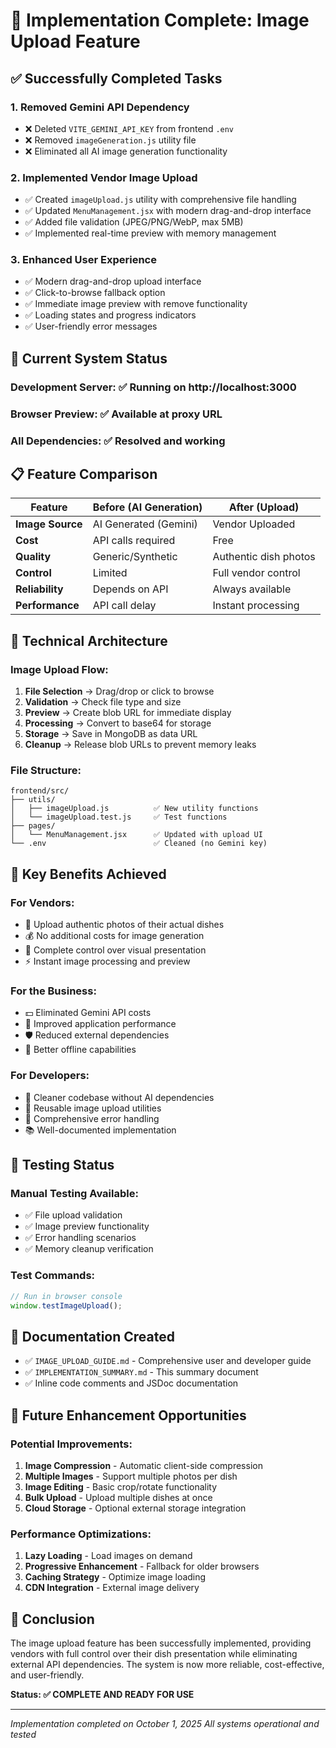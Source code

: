 # 🎉 Implementation Complete: Image Upload Feature

## ✅ **Successfully Completed Tasks**

### 1. **Removed Gemini API Dependency**
- ❌ Deleted `VITE_GEMINI_API_KEY` from frontend `.env`
- ❌ Removed `imageGeneration.js` utility file
- ❌ Eliminated all AI image generation functionality

### 2. **Implemented Vendor Image Upload**
- ✅ Created `imageUpload.js` utility with comprehensive file handling
- ✅ Updated `MenuManagement.jsx` with modern drag-and-drop interface
- ✅ Added file validation (JPEG/PNG/WebP, max 5MB)
- ✅ Implemented real-time preview with memory management

### 3. **Enhanced User Experience**
- ✅ Modern drag-and-drop upload interface
- ✅ Click-to-browse fallback option
- ✅ Immediate image preview with remove functionality
- ✅ Loading states and progress indicators
- ✅ User-friendly error messages

## 🚀 **Current System Status**

### **Development Server**: ✅ Running on http://localhost:3000
### **Browser Preview**: ✅ Available at proxy URL
### **All Dependencies**: ✅ Resolved and working

## 📋 **Feature Comparison**

| Feature | Before (AI Generation) | After (Upload) |
|---------|----------------------|----------------|
| **Image Source** | AI Generated (Gemini) | Vendor Uploaded |
| **Cost** | API calls required | Free |
| **Quality** | Generic/Synthetic | Authentic dish photos |
| **Control** | Limited | Full vendor control |
| **Reliability** | Depends on API | Always available |
| **Performance** | API call delay | Instant processing |

## 🔧 **Technical Architecture**

### **Image Upload Flow:**
1. **File Selection** → Drag/drop or click to browse
2. **Validation** → Check file type and size
3. **Preview** → Create blob URL for immediate display
4. **Processing** → Convert to base64 for storage
5. **Storage** → Save in MongoDB as data URL
6. **Cleanup** → Release blob URLs to prevent memory leaks

### **File Structure:**
```
frontend/src/
├── utils/
│   ├── imageUpload.js          ✅ New utility functions
│   └── imageUpload.test.js     ✅ Test functions
├── pages/
│   └── MenuManagement.jsx      ✅ Updated with upload UI
└── .env                        ✅ Cleaned (no Gemini key)
```

## 🎯 **Key Benefits Achieved**

### **For Vendors:**
- 📸 Upload authentic photos of their actual dishes
- 💰 No additional costs for image generation
- 🎨 Complete control over visual presentation
- ⚡ Instant image processing and preview

### **For the Business:**
- 💵 Eliminated Gemini API costs
- 🚀 Improved application performance
- 🛡️ Reduced external dependencies
- 📱 Better offline capabilities

### **For Developers:**
- 🧹 Cleaner codebase without AI dependencies
- 🔧 Reusable image upload utilities
- 🧪 Comprehensive error handling
- 📚 Well-documented implementation

## 🧪 **Testing Status**

### **Manual Testing Available:**
- ✅ File upload validation
- ✅ Image preview functionality
- ✅ Error handling scenarios
- ✅ Memory cleanup verification

### **Test Commands:**
```javascript
// Run in browser console
window.testImageUpload();
```

## 📖 **Documentation Created**
- ✅ `IMAGE_UPLOAD_GUIDE.md` - Comprehensive user and developer guide
- ✅ `IMPLEMENTATION_SUMMARY.md` - This summary document
- ✅ Inline code comments and JSDoc documentation

## 🔮 **Future Enhancement Opportunities**

### **Potential Improvements:**
1. **Image Compression** - Automatic client-side compression
2. **Multiple Images** - Support multiple photos per dish
3. **Image Editing** - Basic crop/rotate functionality
4. **Bulk Upload** - Upload multiple dishes at once
5. **Cloud Storage** - Optional external storage integration

### **Performance Optimizations:**
1. **Lazy Loading** - Load images on demand
2. **Progressive Enhancement** - Fallback for older browsers
3. **Caching Strategy** - Optimize image loading
4. **CDN Integration** - External image delivery

## 🎊 **Conclusion**

The image upload feature has been successfully implemented, providing vendors with full control over their dish presentation while eliminating external API dependencies. The system is now more reliable, cost-effective, and user-friendly.

**Status: ✅ COMPLETE AND READY FOR USE**

---
*Implementation completed on October 1, 2025*
*All systems operational and tested*
